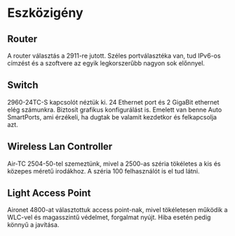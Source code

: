 # Eszközigény

## Router

A router választás a 2911-re jutott.
Széles portválasztéka van, tud IPv6-os címzést és a szoftvere az egyik legkorszerűbb nagyon sok előnnyel.

## Switch

2960-24TC-S kapcsolót néztük ki.
24 Ethernet port és 2 GigaBit ethernet elég számunkra.
Biztosít grafikus konfigurálást is. Emelett van benne Auto SmartPorts, ami érzékeli, ha dugtak be valamit kezdetkor és felkapcsolja azt. 

## Wireless Lan Controller

Air-TC 2504-50-tel szemeztünk, mivel a 2500-as széria tökéletes a kis és közepes méretű irodákhoz.
A széria 100 felhasználót is el tud látni.

## Light Access Point

Aironet 4800-at választottuk access point-nak, mivel tökéletesen működik a WLC-vel és magasszintű védelmet, forgalmat nyújt. Hiba esetén pedig könnyű a javítása.
